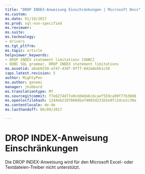 ```yaml
---
title: "DROP INDEX-Anweisung Einschränkungen | Microsoft Docs"
ms.custom: 
ms.date: 01/19/2017
ms.prod: sql-non-specified
ms.reviewer: 
ms.suite: 
ms.technology:
- drivers
ms.tgt_pltfrm: 
ms.topic: article
helpviewer_keywords:
- DROP INDEX statement limitations [ODBC]
- ODBC SQL grammar, DROP INDEX statement limitations
ms.assetid: a8ab9259-af47-438f-9fff-042e8ebb1c58
caps.latest.revision: 5
author: MightyPen
ms.author: genemi
manager: jhubbard
ms.translationtype: MT
ms.sourcegitcommit: f7e6274d77a9cdd4de6cbcaef559ca99f77b3608
ms.openlocfilehash: 1244eb2107060dbaf4083d231b5e0fc2dce2c30e
ms.contentlocale: de-de
ms.lasthandoff: 09/09/2017

---
```

# <a name="drop-index-statement-limitations"></a>DROP INDEX-Anweisung Einschränkungen
Die DROP INDEX-Anweisung wird für den Microsoft Excel- oder Textdateien-Treiber nicht unterstützt.
